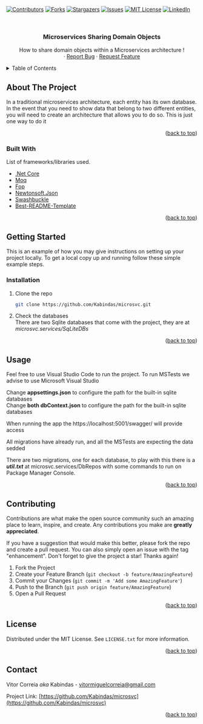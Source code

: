 ﻿<div id="top"></div>

<!-- PROJECT SHIELDS -->
<!--
*** I'm using markdown "reference style" links for readability.
*** Reference links are enclosed in brackets [ ] instead of parentheses ( ).
*** See the bottom of this document for the declaration of the reference variables
*** for contributors-url, forks-url, etc. This is an optional, concise syntax you may use.
*** https://www.markdownguide.org/basic-syntax/#reference-style-links
-->
[![Contributors][contributors-shield]][contributors-url]
[![Forks][forks-shield]][forks-url]
[![Stargazers][stars-shield]][stars-url]
[![Issues][issues-shield]][issues-url]
[![MIT License][license-shield]][license-url]
[![LinkedIn][linkedin-shield]][linkedin-url]

<!-- PROJECT LOGO -->
<br />
<div align="center">
  <h3 align="center">Microservices Sharing Domain Objects</h3>

  <p align="center">
    How to share domain objects within a Microservices architecture !
    <br />
    ·
    <a href="https://github.com/Kabindas/microsvc/issues">Report Bug</a>
    ·
    <a href="https://github.com/Kabindas/microsvc/issues">Request Feature</a>
  </p>
</div>



<!-- TABLE OF CONTENTS -->
<details>
  <summary>Table of Contents</summary>
  <ol>
    <li>
      <a href="#about-the-project">About The Project</a>
      <ul>
        <li><a href="#built-with">Built With</a></li>
      </ul>
    </li>
    <li>
      <a href="#getting-started">Getting Started</a>
      <ul>
        <li><a href="#installation">Installation</a></li>
      </ul>
    </li>
    <li><a href="#usage">Usage</a></li>
    <li><a href="#roadmap">Roadmap</a></li>
    <li><a href="#contributing">Contributing</a></li>
    <li><a href="#license">License</a></li>
    <li><a href="#contact">Contact</a></li>
    <li><a href="#acknowledgments">Acknowledgments</a></li>
  </ol>
</details>



<!-- ABOUT THE PROJECT -->
## About The Project

In a traditional microservices architecture, each entity has its own database. In the event that you need to show data that belong to two different entities, you will need to create an architecture that allows you to do so. This is just one way to do it 

<p align="right">(<a href="#top">back to top</a>)</p>

### Built With

List of frameworks/libraries used.

* [.Net Core](https://dotnet.microsoft.com/en-us/download)
* [Moq](https://www.nuget.org/packages/Moq/)
* [Fop](https://www.nuget.org/packages/Fop/)
* [Newtonsoft.Json](https://www.nuget.org/packages/Newtonsoft.Json/13.0.1?_src=template)
* [Swashbuckle](https://www.nuget.org/packages/Swashbuckle.AspNetCore/6.3.0?_src=template)
* [Best-README-Template](https://github.com/othneildrew/Best-README-Template)

<p align="right">(<a href="#top">back to top</a>)</p>

<!-- GETTING STARTED -->
## Getting Started

This is an example of how you may give instructions on setting up your project locally.
To get a local copy up and running follow these simple example steps.

### Installation

1. Clone the repo
   ```sh
   git clone https://github.com/Kabindas/microsvc.git
   ```
1. Check the databases<br>
	There are two Sqlite databases that come with the project, they are at <i>microsvc.services/SqLiteDBs</i>
   
<p align="right">(<a href="#top">back to top</a>)</p>

<!-- USAGE EXAMPLES -->
## Usage

Feel free to use Visual Studio Code to run the project.
To run MSTests we advise to use Microsoft Visual Studio

Change <b>appsettings.json</b> to configure the path for the built-in sqlite databases<br>
Change <b>both dbContext.json</b> to configure the path for the built-in sqlite databases

When running the app the https://localhost:5001/swagger/ will provide access 

All migrations have already run, and all the MSTests are expecting the data sedded

There are two migrations, one for each database, to play with this there is a <b><i>util.txt</i></b> at microsvc.services/DbRepos with some commands to run on Package Manager Console.

<p align="right">(<a href="#top">back to top</a>)</p>

<!-- CONTRIBUTING -->
## Contributing

Contributions are what make the open source community such an amazing place to learn, inspire, and create. Any contributions you make are **greatly appreciated**.

If you have a suggestion that would make this better, please fork the repo and create a pull request. You can also simply open an issue with the tag "enhancement".
Don't forget to give the project a star! Thanks again!

1. Fork the Project
2. Create your Feature Branch (`git checkout -b feature/AmazingFeature`)
3. Commit your Changes (`git commit -m 'Add some AmazingFeature'`)
4. Push to the Branch (`git push origin feature/AmazingFeature`)
5. Open a Pull Request

<p align="right">(<a href="#top">back to top</a>)</p>

<!-- LICENSE -->
## License

Distributed under the MIT License. See `LICENSE.txt` for more information.

<p align="right">(<a href="#top">back to top</a>)</p>



<!-- CONTACT -->
## Contact

Vitor Correia <i>aka</i> Kabindas - vitormiguelcorreia@gmail.com

Project Link: [https://github.com/Kabindas/microsvc](https://github.com/Kabindas/microsvc)

<p align="right">(<a href="#top">back to top</a>)</p>

<!-- MARKDOWN LINKS & IMAGES -->
<!-- https://www.markdownguide.org/basic-syntax/#reference-style-links -->
[contributors-shield]: https://img.shields.io/github/contributors/Kabindas/microsvc.svg?style=for-the-badge
[contributors-url]: https://github.com/Kabindas/microsvc/graphs/contributors
[forks-shield]: https://img.shields.io/github/forks/Kabindas/microsvc.svg?style=for-the-badge
[forks-url]: https://github.com/Kabindas/microsvc/network/members
[stars-shield]: https://img.shields.io/github/stars/Kabindas/microsvc.svg?style=for-the-badge
[stars-url]: https://github.com/Kabindas/microsvc/stargazers
[issues-shield]: https://img.shields.io/github/issues/Kabindas/microsvc.svg?style=for-the-badge
[issues-url]: https://github.com/Kabindas/microsvc/issues
[license-shield]: https://img.shields.io/github/license/Kabindas/microsvc.svg?style=for-the-badge
[license-url]: https://github.com/Kabindas/microsvc/LICENSE.txt
[linkedin-shield]: https://img.shields.io/badge/-LinkedIn-black.svg?style=for-the-badge&logo=linkedin&colorB=555
[linkedin-url]: https://www.linkedin.com/in/vitormiguelcorreia/
